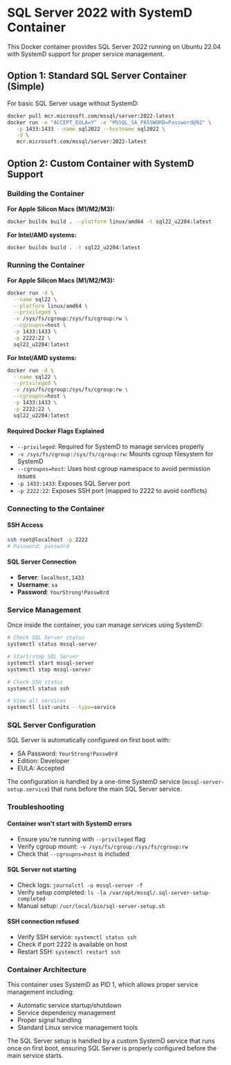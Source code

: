 # SQL Server 2022 with SystemD Container

This Docker container provides SQL Server 2022 running on Ubuntu 22.04 with SystemD support for proper service management.

## Option 1: Standard SQL Server Container (Simple)

For basic SQL Server usage without SystemD:

```bash
docker pull mcr.microsoft.com/mssql/server:2022-latest
docker run -e "ACCEPT_EULA=Y" -e "MSSQL_SA_PASSWORD=Password@92" \
   -p 1433:1433 --name sql2022 --hostname sql2022 \
   -d \
   mcr.microsoft.com/mssql/server:2022-latest
```

## Option 2: Custom Container with SystemD Support

### Building the Container

**For Apple Silicon Macs (M1/M2/M3):**
```bash
docker buildx build . --platform linux/amd64 -t sql22_u2204:latest
```

**For Intel/AMD systems:**
```bash
docker buildx build . -t sql22_u2204:latest
```

### Running the Container

**For Apple Silicon Macs (M1/M2/M3):**
```bash
docker run -d \
  --name sql22 \
  --platform linux/amd64 \
  --privileged \
  -v /sys/fs/cgroup:/sys/fs/cgroup:rw \
  --cgroupns=host \
  -p 1433:1433 \
  -p 2222:22 \
  sql22_u2204:latest
```

**For Intel/AMD systems:**
```bash
docker run -d \
  --name sql22 \
  --privileged \
  -v /sys/fs/cgroup:/sys/fs/cgroup:rw \
  --cgroupns=host \
  -p 1433:1433 \
  -p 2222:22 \
  sql22_u2204:latest
```

#### Required Docker Flags Explained

- `--privileged`: Required for SystemD to manage services properly
- `-v /sys/fs/cgroup:/sys/fs/cgroup:rw`: Mounts cgroup filesystem for SystemD
- `--cgroupns=host`: Uses host cgroup namespace to avoid permission issues
- `-p 1433:1433`: Exposes SQL Server port
- `-p 2222:22`: Exposes SSH port (mapped to 2222 to avoid conflicts)

### Connecting to the Container

#### SSH Access
```bash
ssh root@localhost -p 2222
# Password: password
```

#### SQL Server Connection
- **Server**: `localhost,1433`
- **Username**: `sa`
- **Password**: `YourStrong!Passw0rd`

### Service Management

Once inside the container, you can manage services using SystemD:

```bash
# Check SQL Server status
systemctl status mssql-server

# Start/stop SQL Server
systemctl start mssql-server
systemctl stop mssql-server

# Check SSH status
systemctl status ssh

# View all services
systemctl list-units --type=service
```

### SQL Server Configuration

SQL Server is automatically configured on first boot with:
- SA Password: `YourStrong!Passw0rd`
- Edition: Developer
- EULA: Accepted

The configuration is handled by a one-time SystemD service (`mssql-server-setup.service`) that runs before the main SQL Server service.

### Troubleshooting

#### Container won't start with SystemD errors
- Ensure you're running with `--privileged` flag
- Verify cgroup mount: `-v /sys/fs/cgroup:/sys/fs/cgroup:rw`
- Check that `--cgroupns=host` is included

#### SQL Server not starting
- Check logs: `journalctl -u mssql-server -f`
- Verify setup completed: `ls -la /var/opt/mssql/.sql-server-setup-completed`
- Manual setup: `/usr/local/bin/sql-server-setup.sh`

#### SSH connection refused
- Verify SSH service: `systemctl status ssh`
- Check if port 2222 is available on host
- Restart SSH: `systemctl restart ssh`

### Container Architecture

This container uses SystemD as PID 1, which allows proper service management including:
- Automatic service startup/shutdown
- Service dependency management
- Proper signal handling
- Standard Linux service management tools

The SQL Server setup is handled by a custom SystemD service that runs once on first boot, ensuring SQL Server is properly configured before the main service starts.

